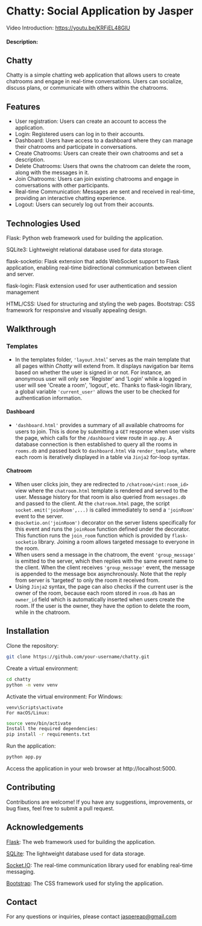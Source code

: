 # Chatty: Social Application by Jasper
Video Introduction: https://youtu.be/KRFiEL48GlU
#### Description:
## Chatty
Chatty is a simple chatting web application that allows users to create chatrooms and engage in real-time conversations. Users can socialize, discuss plans, or communicate with others within the chatrooms.

## Features
- User registration: Users can create an account to access the application.
- Login: Registered users can log in to their accounts.
- Dashboard: Users have access to a dashboard where they can manage their chatrooms and participate in conversations.
- Create Chatrooms: Users can create their own chatrooms and set a description.
- Delete Chatrooms: Users that owns the chatroom can delete the room, along with the messages in it.
- Join Chatrooms: Users can join existing chatrooms and engage in conversations with other participants.
- Real-time Communication: Messages are sent and received in real-time, providing an interactive chatting experience.
- Logout: Users can securely log out from their accounts.
## Technologies Used
Flask: Python web framework used for building the application.

SQLite3: Lightweight relational database used for data storage.

flask-socketio: Flask extension that adds WebSocket support to Flask application, enabling real-time bidirectional communication between client and server.

flask-login: Flask extension used for user authentication and session management

HTML/CSS: Used for structuring and styling the web pages.
Bootstrap: CSS framework for responsive and visually appealing design.

## Walkthrough
### Templates
- In the templates folder, `'layout.html`' serves as the main template that all pages within *Chatty* will extend from. It displays navigation bar items based on whether the user is signed in or not. For instance, an anonymous user will only see 'Register' and 'Login' while a logged in user will see 'Create a room', 'logout', etc. Thanks to flask-login library, a global variable `'current_user'` allows the user to be checked for authentication information.

#### Dashboard
- `'dashboard.html'` provides a summary of all available chatrooms for users to join. This is done by submitting a `GET` response when user visits the page, which calls for the `/dashboard` view route in `app.py`. A database connection is then established to query all the rooms in `rooms.db` and passed back to `dashboard.html` via `render_template`, where each room is iteratively displayed in a table via `Jinja2` for-loop syntax.

#### Chatroom
- When user clicks join, they are redirected to `/chatroom/<int:room_id>` view where the `chatroom.html` template is rendered and served to the user. Message history for that room is also queried from `messages.db` and passed to the client. At the `chatroom.html` page, the script `socket.emit('joinRoom',...)` is called immediately to send a `'joinRoom'` event to the server.
- `@socketio.on('joinRoom')` decorator on the server listens specifically for this event and runs the `joinRoom` function defined under the decorator. This function runs the `join_room` function which is provided by `flask-socketio` library. Joining a room allows targeted message to everyone in the room.
- When users send a message in the chatroom, the event `'group_message'` is emitted to the server, which then replies with the same event name to the client. When the client receives `'group_message'` event, the message is appended to the message box asynchronously. Note that the reply from server is 'targeted' to only the room it received from.
- Using `Jinja2` syntax, the page can also checks if the current user is the owner of the room, because each room stored in `room.db` has an `owner_id` field which is automatically inserted when users create the room. If the user is the owner, they have the option to delete the room, while in the chatroom.

## Installation
Clone the repository:
```bash
git clone https://github.com/your-username/chatty.git
```
Create a virtual environment:
```bash
cd chatty
python -m venv venv
```
Activate the virtual environment:
For Windows:
```
venv\Scripts\activate
For macOS/Linux:
```
```bash
source venv/bin/activate
Install the required dependencies:
pip install -r requirements.txt
```
Run the application:
```python
python app.py
```
Access the application in your web browser at http://localhost:5000.

## Contributing
Contributions are welcome! If you have any suggestions, improvements, or bug fixes, feel free to submit a pull request.

## Acknowledgements
[Flask](https://flask.palletsprojects.com/en/2.3.x/): The web framework used for building the application.

[SQLite](https://www.sqlite.org/index.html): The lightweight database used for data storage.

[Socket.IO](https://socket.io/): The real-time communication library used for enabling real-time messaging.

[Bootstrap](https://getbootstrap.com/): The CSS framework used for styling the application.

## Contact
For any questions or inquiries, please contact jaspereap@gmail.com
